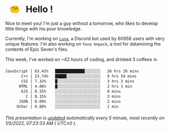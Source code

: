 <h1>   <img src="./spoink.gif" style="vertical-align:middle;" width="30px">   Hello ! </h1>

Nice to meet you! I'm just a guy without a tomorrow, who likes to develop little things with his poor knowledge.

Currently, I'm working on <a href='https://github.com/Asgarrrr/Luna'>`Luna`</a>, a Discord bot used by 60958 users with very unique features. I'm also working on `Yuna Unpack`, a tool for datamining the contents of Epic Seven's files.

This week, I've worked on ~42 hours of coding, and drinked 3 coffees ☕.

```
JavaScript │ 63.41%   █████████████░░░░░░░   26 hrs 26 mins
       C++ │ 23.74%   █████░░░░░░░░░░░░░░░   9 hrs 54 mins
       CSS │ 7.32%    █░░░░░░░░░░░░░░░░░░░   3 hrs 3 mins
      HTML │ 4.86%    █░░░░░░░░░░░░░░░░░░░   2 hrs 1 min
       EJS │ 0.35%    ░░░░░░░░░░░░░░░░░░░░   8 mins
         C │ 0.15%    ░░░░░░░░░░░░░░░░░░░░   3 mins
      JSON │ 0.09%    ░░░░░░░░░░░░░░░░░░░░   2 mins
     Other │ 0.08%    ░░░░░░░░░░░░░░░░░░░░   1 min
```

###### This presentation is [updated](https://github.com/Asgarrrr) automatically every 5 minute, most recently on 1/5/2022, 07:23:33 AM ( UTC±0 ).